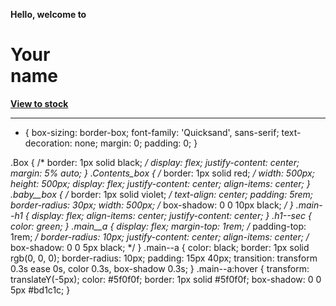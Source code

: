 <!DOCTYPE html>
<html lang="en">
<head>
    <meta charset="UTF-8">
    <meta http-equiv="X-UA-Compatible" content="IE=edge">
    <meta name="viewport" content="width=device-width, initial-scale=1.0">
    <title>Document</title>
    <link rel="stylesheet" href="style.css">
    <link rel="preconnect" href="https://fonts.googleapis.com">
    <link rel="preconnect" href="https://fonts.gstatic.com" crossorigin>
    <link href="https://fonts.googleapis.com/css2?family=Quicksand:wght@300;400;500;600;700&display=swap" rel="stylesheet">
</head>
<body>
    <div class="Box">
        <div class="Contents_box">
            <div class="baby__box">
                <b>
                    <p class="main--p">
                        Hello, welcome to
                    </p>
                    <h1 class="main--h1">
                        Your <section class="h1--sec">name</section>
                    </h1>
                    <div class="main__a">
                        <a class="main--a" href="index2.html">View to stock</a>
                    </div>
                </b>
            </div>
        </div>
    </div>
</body>
</html>









--------------------------------------------------------------------------------------------------









* {
    box-sizing: border-box;
    font-family: 'Quicksand', sans-serif;
    text-decoration: none;
    margin: 0;
    padding: 0;
}

.Box {
    /* border:  1px solid black; */
    display: flex;
    justify-content: center;
    margin: 5% auto;
}
.Contents_box {
    /* border: 1px solid red; */
    width: 500px;
    height: 500px;
    display: flex;
    justify-content: center;
    align-items: center;
}
.baby__box {
    /* border: 1px solid violet; */
    text-align: center;
    padding: 5rem;
    border-radius: 30px;
    width: 500px;
    /* box-shadow: 0 0 10px black; */
}   .main--h1 {
    display: flex;
    align-items: center; justify-content: center;
}   .h1--sec {
    color: green;
}   .main__a {
    display: flex;
    margin-top: 1rem;
    /* padding-top: 1rem; */
    border-radius: 10px;
    justify-content: center;
    align-items: center;
    /* box-shadow: 0 0 5px black; */
}   .main--a {
    color: black;
    border: 1px solid rgb(0, 0, 0);
    border-radius: 10px;
    padding: 15px 40px;
    transition: transform 0.3s ease 0s, color 0.3s, box-shadow 0.3s;
}   .main--a:hover {
    transform: translateY(-5px);
    color: #5f0f0f;
    border: 1px solid #5f0f0f;
    box-shadow: 0 0 5px #bd1c1c;
}
